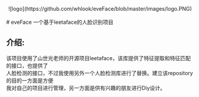 <center>![logo](https://github.com/whlook/eveFace/blob/master/images/logo.PNG)</center></br>
# eveFace
一个基于leetaface的人脸识别项目</br>

## 介绍:
该项目使用了山世光老师的开源项目leetaface，该库提供了特征提取和特征匹配的接口，也提供了</br>
人脸检测的接口，不过我使用另外一个人脸检测库进行了替换。建立该repository的目的一方面是方便</br>
我对自己的项目进行管理，另一方面是供有兴趣的朋友进行Diy设计。</br>